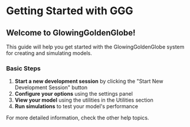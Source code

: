 # Getting Started with GGG


## Welcome to GlowingGoldenGlobe!

This guide will help you get started with the GlowingGoldenGlobe system for creating and simulating models.

### Basic Steps

1. **Start a new development session** by clicking the "Start New Development Session" button
2. **Configure your options** using the settings panel
3. **View your model** using the utilities in the Utilities section
4. **Run simulations** to test your model's performance

For more detailed information, check the other help topics.
